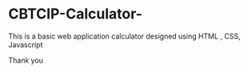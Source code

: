 # CBTCIP-Calculator-
This is a basic web application calculator designed using HTML , CSS, Javascript 

Thank you
